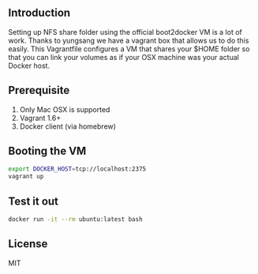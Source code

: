Introduction
--------------
Setting up NFS share folder using the official boot2docker VM is a lot of work. Thanks to yungsang we have a vagrant box that allows us to do this easily.
This Vagrantfile configures a VM that shares your $HOME folder so that you can link your volumes as if your OSX machine was your actual Docker host.

Prerequisite
--------------
1. Only Mac OSX is supported
2. Vagrant 1.6+
3. Docker client (via homebrew)

Booting the VM
--------------
```sh
export DOCKER_HOST=tcp://localhost:2375
vagrant up
```

Test it out
--------------
```sh
docker run -it --rm ubuntu:latest bash
```

License
----
MIT
